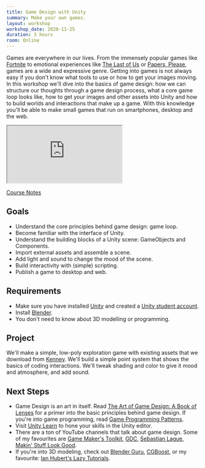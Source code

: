 ```yaml
---
title: Game Design with Unity
summary: Make your own games.
layout: workshop
workshop_date: 2020-11-25
duration: 3 hours
room: Online
---
```

Games are everywhere in our lives. From the immensely popular games like [Fortnite](https://www.epicgames.com/fortnite/en-US/home) to emotional experiences like [The Last of Us](https://www.playstation.com/en-us/games/the-last-of-us-part-ii-ps4/) or [Papers, Please](https://papersplea.se), games are a wide and expressive genre. Getting into games is not always easy if you don't know what tools to use or how to get your images moving. In this workshop we'll dive into the basics of game design: how we can structure our thoughts through a game design process, what a core game loop looks like, how to get your images and other assets into Unity and how to build worlds and interactions that make up a game. With this knowledge you'll be able to make small games that run on smartphones, desktop and the web.

<div class="embed-responsive embed-responsive-16by9">
  <iframe class="embed-responsive-item" src="https://www.youtube.com/embed/2GkxHwqt5tI"></iframe>
</div>

[Course Notes](https://www.notion.so/enigmeta/Game-Design-with-Unity-3b6a95121dbe47478102d2b5ede05fee)

## Goals

- Understand the core principles behind game design: game loop.
- Become familiar with the interface of Unity.
- Understand the building blocks of a Unity scene: GameObjects and Components.
- Import external assets and assemble a scene.
- Add light and sound to change the mood of the scene.
- Build interactivity with (simple) scripting.
- Publish a game to desktop and web.

## Requirements

- Make sure you have installed [Unity](https://unity.com) and created a [Unity student account](https://store.unity.com/academic/unity-student).
- Install [Blender](https://www.blender.org).
- You don't need to know about 3D modelling or programming.

## Project

We'll make a simple, low-poly exploration game with existing assets that we download from [Kenney](https://kenney.nl/assets). We'll build a simple point system that shows the basics of coding interactions. We'll tweak shading and color to give it mood and atmosphere, and add sound.

## Next Steps

- Game Design is an art in itself. Read [The Art of Game Design: A Book of Lenses](https://www.amazon.com/Art-Game-Design-Lenses-Third-dp-1138632058/dp/1138632058/ref=dp_ob_title_bk) for a primer into the basic principles behind game design. If you're into game programming, read [Game Programming Patterns](http://gameprogrammingpatterns.com/contents.html).
- Visit [Unity Learn](https://unity.com/learn) to hone your skills in the Unity editor.
- There are a ton of YouTube channels that talk about game design. Some of my favourites are [Game Maker's Toolkit](https://www.youtube.com/user/McBacon1337), [GDC](https://www.youtube.com/channel/UC0JB7TSe49lg56u6qH8y_MQ), [Sebastian Lague](https://www.youtube.com/user/Cercopithecan), [Makin' Stuff Look Good](https://www.youtube.com/channel/UCEklP9iLcpExB8vp_fWQseg).
- If you're into 3D modeling, check out [Blender Guru](https://www.youtube.com/user/AndrewPPrice), [CGBoost](https://cgboost.com), or my favourite: [Ian Hubert's Lazy Tutorials](https://www.youtube.com/playlist?list=PL4Dq5VyfewIxxjzS34k2NES_PuDUIjRcY).

